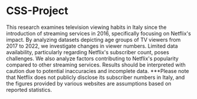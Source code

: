 # CSS-Project

This research examines television viewing habits in Italy since the introduction of streaming services in 2016, specifically focusing on Netflix's impact. By analyzing datasets depicting age groups of TV viewers from 2017 to 2022, we investigate changes in viewer numbers. Limited data availability, particularly regarding Netflix's subscriber count, poses challenges. We also analyze factors contributing to Netflix's popularity compared to other streaming services. Results should be interpreted with caution due to potential inaccuracies and incomplete data.
***Please note that Netflix does not publicly disclose its subscriber numbers in Italy, and the figures provided by various websites are assumptions based on reported statistics.
